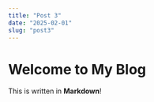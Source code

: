 ```yaml
---
title: "Post 3"
date: "2025-02-01"
slug: "post3"
---
```


# Welcome to My Blog

This is written in **Markdown**!